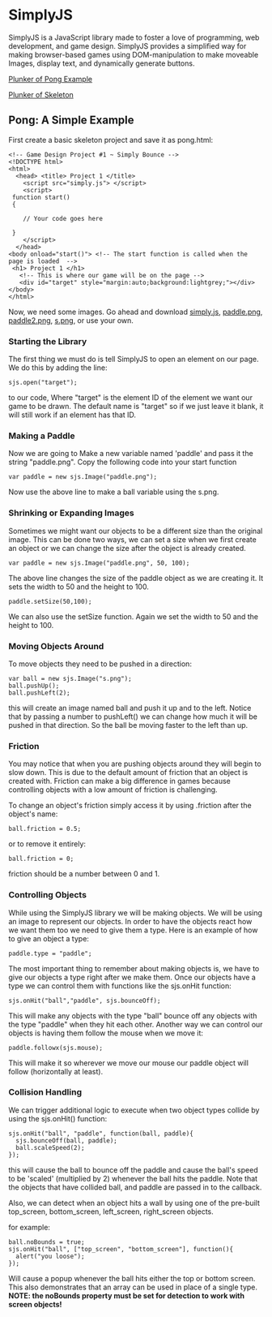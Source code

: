 # SimplyJS

SimplyJS is a JavaScript library made to foster a love of programming, web development, and game design. SimplyJS provides a simplified way for making browser-based games using DOM-manipulation to make moveable Images, display text, and dynamically generate buttons.

[Plunker of Pong Example](http://plnkr.co/edit/cgEsRStRQRFI5LyJlhCC)

[Plunker of Skeleton](http://plnkr.co/edit/IyOpIqcPTp9QD3ubU3Tq)

## Pong: A Simple Example
First create a basic skeleton project and save it as pong.html:

```
<!-- Game Design Project #1 ~ Simply Bounce -->
<!DOCTYPE html>
<html>
  <head> <title> Project 1 </title>
    <script src="simply.js"> </script>
    <script>
 function start()
 {

    // Your code goes here

 }
    </script>
  </head>
<body onload="start()"> <!-- The start function is called when the page is loaded  -->
 <h1> Project 1 </h1>
   <!-- This is where our game will be on the page -->
   <div id="target" style="margin:auto;background:lightgrey;"></div>
</body>
</html>
```

Now, we need some images. Go ahead and download [simply.js](http://host.simplycoding.org/simplyjs/simply.js), [paddle.png](http://host.simplycoding.org/images/paddle.png), [paddle2.png](http://host.simplycoding.org/images/paddle2.png), [s.png](http://host.simplycoding.org/images/s.png), or use your own.

### Starting the Library
The first thing we must do is tell SimplyJS to open an element on our page. We do this by adding the line:
```
sjs.open("target");
```
to our code, Where "target" is the element ID of the element we want our game to be drawn. The default name is "target" so if we just leave it blank, it will still work if an element has that ID.
### Making a Paddle

Now we are going to Make a new variable named 'paddle' and pass it the string "paddle.png".
Copy the following code into your start function
```
var paddle = new sjs.Image("paddle.png");
```
Now use the above line to make a ball variable using the s.png.

### Shrinking or Expanding Images

Sometimes we might want our objects to be a different size than the original image. This can be done two ways, we can set a size when we first create an object or we can change the size after the object is already created.

```
var paddle = new sjs.Image("paddle.png", 50, 100);
```

The above line changes the size of the paddle object as we are creating it. It sets the width to 50 and the height to 100.

```
paddle.setSize(50,100);
```

We can also use the setSize function. Again we set the width to 50 and the height to 100.

### Moving Objects Around

To move objects they need to be pushed in a direction:

```
var ball = new sjs.Image("s.png");
ball.pushUp();
ball.pushLeft(2);
```

this will create an image named ball and push it up and to the left. Notice
that by passing a number to pushLeft() we can change how much it will be pushed
in that direction. So the ball be moving faster to the left than up.

### Friction

You may notice that when you are pushing objects around they will begin to slow down.
This is due to the default amount of friction that an object is created with.
Friction can make a big difference in games because controlling objects with a low amount of friction is challenging.

To change an object's friction simply access it by using .friction after the object's name:
```
ball.friction = 0.5;
```

or to remove it entirely:

```
ball.friction = 0;
```

friction should be a number between 0 and 1.

### Controlling Objects
While using the SimplyJS library we will be making objects. We will be using an image to represent our objects.
In order to have the objects react how we want them too we need to give them a type. Here is an example of how to give an object a type:

```
paddle.type = "paddle";
```

The most important thing to remember about making objects is, we have to give our objects a type right after we make them.
Once our objects have a type we can control them with functions like the sjs.onHit function:

```
sjs.onHit("ball","paddle", sjs.bounceOff);
```

This will make any objects with the type "ball" bounce off any objects with the type "paddle" when they hit each other. Another way we can control our objects is having them follow the mouse when we move it:

```
paddle.followx(sjs.mouse);
```

This will make it so wherever we move our mouse our paddle object will follow (horizontally at least).

### Collision Handling

We can trigger additional logic to execute when two object types collide by using the sjs.onHit() function:

```
sjs.onHit("ball", "paddle", function(ball, paddle){
  sjs.bounceOff(ball, paddle);
  ball.scaleSpeed(2);
});
```

this will cause the ball to bounce off the paddle and cause the ball's speed to be 'scaled' (multiplied by 2) whenever the ball hits the paddle. Note that the objects that have collided ball, and paddle are passed in to the callback.

Also, we can detect when an object hits a wall by using one of the pre-built top_screen, bottom_screen, left_screen, right_screen objects.

for example:

```
ball.noBounds = true;
sjs.onHit("ball", ["top_screen", "bottom_screen"], function(){
  alert("you loose");
});
```

Will cause a popup whenever the ball hits either the top or bottom screen.
This also demonstrates that an array can be used in place of a single type.
**NOTE: the noBounds property must be set for detection to work with screen objects!**

